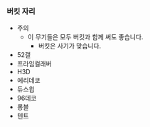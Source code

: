 ### 버킷 자리

- 주의
  - 이 무기들은 모두 버킷과 함께 써도 좋습니다.
    - 버킷은 사기가 맞습니다.
- 52갤
- 프라임컬래버
- H3D
- 에리데코
- 듀스윕
- 96데코
- 롱블
- 텐트
